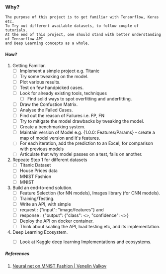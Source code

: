 ### Why?
    The purpose of this project is to get familiar with Tensorflow, Keras etc.
    To Try out different available datasets, to follow couple of tutorials.
    At the end of this project, one should stand with better understanding of Tensorflow API
    and Deep Learning concepts as a whole.



#### How?
1.  Getting Familiar.
    - [ ] Implement a simple project e.g. Titanic
    - [ ] Try some tweaking on the model.
    - [ ] Plot various results.
    - [ ] Test on few handpicked cases.
    - [ ] Look for already existing tools, techniques
      - [ ] Find solid ways to spot overfitting and underfitting.
    - [ ] Draw the Confustion Matrix.
    - [ ] Analyse the Failed Cases.
    - [ ] Find out the reason of Failures i.e. FP, FN
    - [ ] Try to mitigate the model drawbacks by tweaking the model.
    - [ ] Create a benchmarking system.
    - [ ] Maintain version of Model e.g. {1.0.0: Features/Params} - create a map of model version and it's features.
    - [ ] For each iteration, add the prediction to an Excel, for comparison with previous models
    - [ ] Articulate that why model passes on a test, fails on another.
2. Repeate Step 1 for different datasets
    - [ ] Titanic Dataset
    - [ ] House Prices data
    - [ ] MNIST Fashion
    - [ ] MNIST
3. Build an end-to-end solution.
    - [ ] Feature Selection (for NN models), Images library (for CNN models).
    - [ ] Training/Testing.
    - [ ] Write an API, with simple 
    - [ ] request : {"input": "image/features"} and 
    - [ ] response : {"output": {"class": <>, "confidence": <>}
    - [ ] Deploy the API on docker container.
    - [ ] Think about scaling the API, load testing etc, and its implementation.
4. Deep Learning Ecosystem.
   - [ ] Look at Kaggle deep learning Implementations and ecosystems.


##### References
1. [Neural net on MNIST Fashion | Venelin Valkov](https://towardsdatascience.com/building-your-first-neural-network-in-tensorflow-2-tensorflow-for-hackers-part-i-e1e2f1dfe7a0)
   